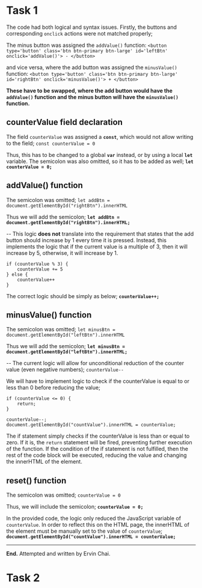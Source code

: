 # Task 1

The code had both logical and syntax issues. Firstly, the buttons and corresponding `onclick` actions were not matched properly;

The minus button was assigned the `addValue()` function:
`<button type='button' class='btn btn-primary btn-large' id='leftBtn' onclick='addValue()'> - </button>`

and vice versa, where the add button was assigned the `minusValue()` function:
`<button type='button' class='btn btn-primary btn-large' id='rightBtn' onclick='minusValue()'> + </button>`

**These have to be swapped, where the add button would have the `addValue()` function and the minus button will have the `minusValue()` function.**


counterValue field declaration
---
The field `counterValue` was assigned a **`const`**, which would not allow writing to the field;
`const counterValue = 0`

Thus, this has to be changed to a global **`var`** instead, or by using a local **`let`** variable. The semicolon was also omitted, so it has to be added as well;
**`let counterValue = 0;`**


addValue() function
---
The semicolon was omitted;
`let addBtn = document.getElementById("rightBtn").innerHTML`

Thus we will add the semicolon;
**`let addBtn = document.getElementById("rightBtn").innerHTML;`**

--
This logic **does not** translate into the requirement that states that the add button should increase by 1 every time it is pressed. Instead, this implements the logic that if the current value is a multiple of 3, then it will increase by 5, otherwise, it will increase by 1.
```
if (counterValue % 3) {
    counterValue += 5
} else {
    counterValue++
}
```

The correct logic should be simply as below;
**``counterValue++;``**


minusValue() function
---
The semicolon was omitted;
`let minusBtn = document.getElementById("leftBtn").innerHTML`

Thus we will add the semicolon;
**`let minusBtn = document.getElementById("leftBtn").innerHTML;`**

--
The current logic will allow for unconditional reduction of the counter value (even negative numbers);
`counterValue--`

We will have to implement logic to check if the counterValue is equal to or less than 0 before reducing the value;
```
if (counterValue <= 0) {
	return;
}

counterValue--;
document.getElementById("countValue").innerHTML = counterValue;
 ```
 The if statement simply checks if the counterValue is less than or equal to zero. If it is, the `return` statement will be fired, preventing further execution of the function. If the condition of the if statement is not fulfilled, then the rest of the code block will be executed, reducing the value and changing the innerHTML of the element.


reset() function
---
The semicolon was omitted;
`counterValue = 0`

Thus, we will include the semicolon;
**`counterValue = 0;`**

In the provided code, the logic only reduced the JavaScript variable of `counterValue`. In order to reflect this on the HTML page, the innerHTML of the element must be manually set to the value of `counterValue`;
**`document.getElementById("countValue").innerHTML = counterValue;`**


---

**End.** Attempted and written by Ervin Chai.  
  
  
  
  
# Task 2
